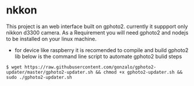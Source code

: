 # nkkon
This project is an web interface built on gphoto2.
currently it suppport only nikkon d3300 camera.
As a Requirement you will need gphoto2 and nodejs  to be installed on your linux machine.
- for device like raspberry it is recomended to compile and build gphoto2 lib 
 below is the command line script to automate gphoto2 bulid steps
```
$ wget https://raw.githubusercontent.com/gonzalo/gphoto2-updater/master/gphoto2-updater.sh && chmod +x gphoto2-updater.sh && sudo ./gphoto2-updater.sh
```
